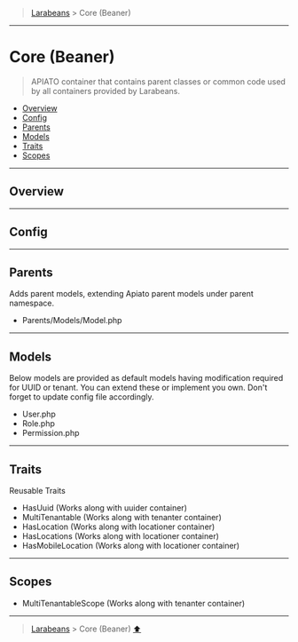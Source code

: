 > [Larabeans](README.md) > Core (Beaner)

---

# Core (Beaner)

> APIATO container that contains parent classes or common code used by all containers provided by Larabeans.

* [Overview](#overview)
* [Config](#config)
* [Parents](#parents)
* [Models](#models)
* [Traits](#traits)
* [Scopes](#scopes)

---

## Overview

---

## Config

---

## Parents

Adds parent models, extending Apiato parent models under parent namespace.

- Parents/Models/Model.php

---

## Models

Below models are provided as default models having modification required for UUID or tenant. You can extend these or
implement you own. Don't forget to update config file accordingly.

- User.php
- Role.php
- Permission.php

---

## Traits

Reusable Traits

- HasUuid (Works along with uuider container)
- MultiTenantable (Works along with tenanter container)
- HasLocation (Works along with locationer container)
- HasLocations (Works along with locationer container)
- HasMobileLocation (Works along with locationer container)

---

## Scopes

- MultiTenantableScope (Works along with tenanter container)

---
> [Larabeans](README.md) > Core (Beaner) [⬆](#uuider)
